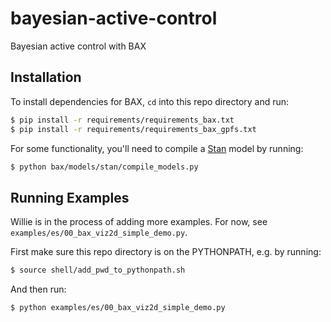 # bayesian-active-control
Bayesian active control with BAX


## Installation

To install dependencies for BAX, `cd` into this repo directory and run:
```bash
$ pip install -r requirements/requirements_bax.txt
$ pip install -r requirements/requirements_bax_gpfs.txt
```

For some functionality, you'll need to compile a [Stan](https://mc-stan.org/) model by
running:
```bash
$ python bax/models/stan/compile_models.py
```

## Running Examples

Willie is in the process of adding more examples. For now, see
`examples/es/00_bax_viz2d_simple_demo.py`.

First make sure this repo directory is on the PYTHONPATH, e.g. by running:
```bash
$ source shell/add_pwd_to_pythonpath.sh
```

And then run:
```bash
$ python examples/es/00_bax_viz2d_simple_demo.py
```

